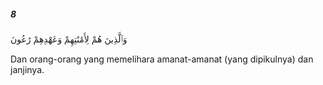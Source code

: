 ##### 8

<span class="ayah">وَٱلَّذِينَ هُمْ لِأَمَٰنَٰتِهِمْ وَعَهْدِهِمْ رَٰعُونَ</span>

<span class="ayah_translation">Dan orang-orang yang memelihara amanat-amanat (yang dipikulnya) dan janjinya.</span>
